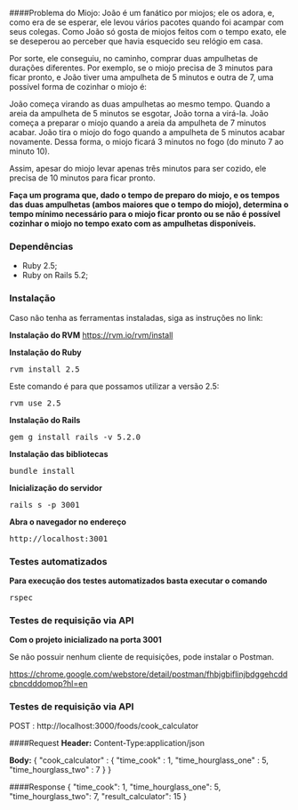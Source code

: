 ####Problema do Miojo:
João é um fanático por miojos; ele os adora, e, como era de se esperar, ele levou vários pacotes quando foi acampar com seus colegas. Como João só gosta de miojos feitos com o tempo exato, ele se deseperou ao perceber que havia esquecido seu relógio em casa.

Por sorte, ele conseguiu, no caminho, comprar duas ampulhetas de durações diferentes. Por exemplo, se o miojo precisa de 3 minutos para ficar pronto, e João tiver uma ampulheta de 5 minutos e outra de 7, uma possível forma de cozinhar o miojo é:

João começa virando as duas ampulhetas ao mesmo tempo. Quando a areia da ampulheta de 5 minutos se esgotar, João torna a virá-la. João começa a preparar o miojo quando a areia da ampulheta de 7 minutos acabar. João tira o miojo do fogo quando a ampulheta de 5 minutos acabar novamente. Dessa forma, o miojo ficará 3 minutos no fogo (do minuto 7 ao minuto 10).

Assim, apesar do miojo levar apenas três minutos para ser cozido, ele precisa de 10 minutos para ficar pronto.

**Faça um programa que, dado o tempo de preparo do miojo, e os tempos das duas ampulhetas (ambos maiores que o tempo do miojo), determina o tempo mínimo necessário para o miojo ficar pronto ou se não é possível cozinhar o miojo no tempo exato com as ampulhetas disponíveis.**

### Dependências

- Ruby 2.5;
- Ruby on Rails 5.2;

### Instalação

Caso não tenha as ferramentas instaladas, siga as instruções no link:

**Instalação do RVM**
https://rvm.io/rvm/install

**Instalação do Ruby**

<pre>rvm install 2.5</pre>

Este comando é para que possamos utilizar a versão 2.5:

<pre>rvm use 2.5</pre>

**Instalação do Rails**

<pre>gem g install rails -v 5.2.0</pre>

**Instalação das bibliotecas**

<pre>bundle install</pre>

**Inicialização do servidor**

<pre>rails s -p 3001</pre>

**Abra o navegador no endereço**

<pre>http://localhost:3001</pre>

### Testes automatizados
**Para execução dos testes automatizados basta executar o comando**
<pre>rspec</pre>

### Testes de requisição via API

**Com o projeto inicializado na porta 3001**

Se não possuir nenhum cliente de requisições, pode instalar o Postman.

https://chrome.google.com/webstore/detail/postman/fhbjgbiflinjbdggehcddcbncdddomop?hl=en

### Testes de requisição via API

POST : http://localhost:3000/foods/cook_calculator

####Request 
**Header:**
Content-Type:application/json

**Body:**
{
	"cook_calculator" : {
		"time_cook" : 1,
		"time_hourglass_one" : 5,
		"time_hourglass_two" : 7
	}
}

####Response
{
    "time_cook": 1,
    "time_hourglass_one": 5,
    "time_hourglass_two": 7,
    "result_calculator": 15
}
